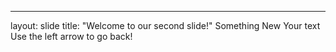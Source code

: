 
---
layout: slide
title: "Welcome to our second slide!"
Something New
Your text
Use the left arrow to go back!
